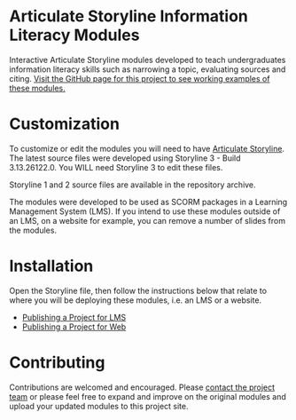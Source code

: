 Articulate Storyline Information Literacy Modules
=============================

Interactive Articulate Storyline modules developed to teach undergraduates information literacy skills such as narrowing a topic, evaluating sources and citing. [Visit the GitHub page for this project to see working examples of these modules.](http://marquetterml.github.io/information-literacy-modules)

Customization
=============

To customize or edit the modules you will need to have [Articulate Storyline](https://articulate.com/360/storyline). The latest source files were developed using Storyline 3 - Build 3.13.26122.0. You WILL need Storyline 3 to edit these files.

Storyline 1 and 2 source files are available in the repository archive. 

The modules were developed to be used as SCORM packages in a Learning Management System (LMS). If you intend to use these modules outside of an LMS, on a website for example, you can remove a number of slides from the modules.

Installation
============

Open the Storyline file, then follow the instructions below that relate to where you will be deploying these modules, i.e. an LMS or a website. 


- [Publishing a Project for LMS](https://articulate.com/support/article/Storyline-3-Publishing-and-Sharing-Content#lms)
- [Publishing a Project for Web](https://articulate.com/support/article/Storyline-3-Publishing-and-Sharing-Content#web)

Contributing
============

Contributions are welcomed and encouraged. Please [contact the project team](mailto:eric.kowalik@marquette.edu) or please feel free to expand and improve on the original modules and upload your updated modules to this project site. 


